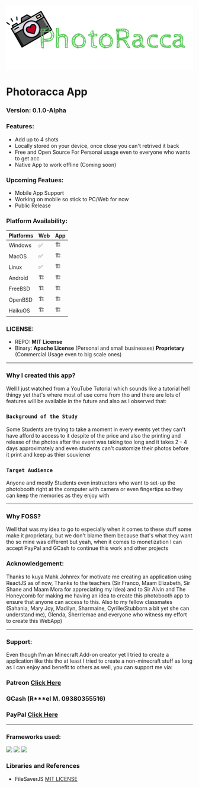 <img style="" src="photoraccalogo.png">

# Photoracca App
### Version: 0.1.0-Alpha
### Features:
- Add up to 4 shots
- Locally stored on your device, once close you can't retrived it back
- Free and Open Source For Personal usage even to everyone who wants to get acc
- Native App to work offline (Coming soon)

### Upcoming Featues:
- Mobile App Support
- Working on mobile so stick to PC/Web for now
- Public Release 

### Platform Availability:

| Platforms | Web | App |
|---|---|---|
| Windows | ✅ | 🏗️ |
| MacOS   | ✅ | 🏗️ |
| Linux   | ✅ | 🏗️ |
| Android | 🏗️ | 🏗️ |
| FreeBSD | 🏗️ | 🏗️ |
| OpenBSD | 🏗️ | 🏗️ |
| HaikuOS | 🏗️ | 🏗️ |

### LICENSE:
- REPO: **MIT License**
- Binary: **Apache License** (Personal and small businesses) **Proprietary** (Commercial Usage even to big scale ones)

_____
### Why I created this app?
Well I just watched from a YouTube Tutorial which sounds like a tutorial hell thingy yet that's where most of use come from tho and there are lots of features will be available in the future and also as I observed that:

### `Background of the Study`

Some Students are trying to take a moment in every events yet they can't have afford to access to it despite of the price and also the printing and release of the photos after the event was taking too long and it takes 2 - 4 days approximately and even students can't customize their photos before it print and keep as thier souviener

### `Target Audience`

Anyone and mostly Students even instructors who want to set-up the photobooth right at the computer with camera or even fingertips so they can keep the memories as they enjoy with

_____

### Why FOSS?
Well that was my idea to go to especially when it comes to these stuff some make it proprietary, but we don't blame them because that's what they want tho so mine was different but yeah, when it comes to monetization I can accept PayPal and GCash to continue this work and other projects

### Acknowledgement:
Thanks to kuya Mahk Johnrex for motivate me creating an application using ReactJS as of now, Thanks to the teachers (Sir Franco, Maam Elizabeth, Sir Shane and Maam Mora for appreciating my Idea) and to Sir Alvin and The Honeycomb for making me having an idea to create this photobooth app to ensure that anyone can access to this. Also to my fellow classmates (Sahania, Mary Joy, Madilyn, Sharmaine, Cyrille(Stubborn a bit yet she can understand me), Glenda, Sherriemae and everyone who witness my effort to create this WebApp)
___
### Support:
Even though I'm an Minecraft Add-on creator yet I tried to create a application like this tho at least I tried to create a non-minecraft stuff as long as I can enjoy and benefit to others as well, you can support me via:
### Patreon [Click Here](https://www.patreon.com/RMPlaysMC_YT)
### GCash (R***el M. 09380355516)
### PayPal [Click Here](https://paypal.me/rmplaysmcyt)
___

### Frameworks used:
<img src="https://img.shields.io/badge/React-20232A?style=for-the-badge&logo=react&logoColor=61DAFB">
<img src="https://img.shields.io/badge/Tailwind_CSS-38B2AC?style=for-the-badge&logo=tailwind-css&logoColor=white">
<img src="https://img.shields.io/badge/Electron-2B2E3A?style=for-the-badge&logo=electron&logoColor=9FEAF9">

### Libraries and References
- FileSaverJS [MIT LICENSE](https://www.npmjs.com/package/file-saver)